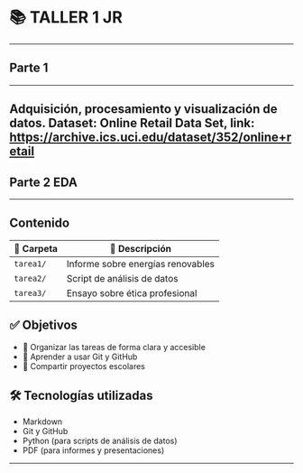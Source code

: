 # 📚 TALLER 1 JR
---
## **Parte 1** 
---
Adquisición, procesamiento y visualización de datos.
**Dataset:** Online Retail Data Set, link:
https://archive.ics.uci.edu/dataset/352/online+retail
---
## **Parte 2** EDA
---
## **Contenido**
| 📁 Carpeta   | 📄 Descripción                    |
|-------------|----------------------------------|
| `tarea1/`   | Informe sobre energías renovables |
| `tarea2/`   | Script de análisis de datos       |
| `tarea3/`   | Ensayo sobre ética profesional    |
## ✅ **Objetivos**
- 📌 Organizar las tareas de forma clara y accesible
- 📌 Aprender a usar Git y GitHub
- 📌 Compartir proyectos escolares
## 🛠️ **Tecnologías utilizadas**
- Markdown
- Git y GitHub
- Python (para scripts de análisis de datos)
- PDF (para informes y presentaciones)
---
